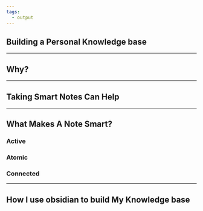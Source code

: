 ```yaml
---
tags:
  - output
---
```

## Building a Personal Knowledge base
---
## Why?
---
## Taking Smart Notes Can Help
---
## What Makes A Note Smart?
### Active 
### Atomic
### Connected

---
## How I use obsidian to build My Knowledge base




